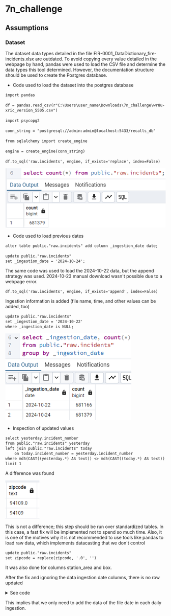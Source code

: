 # 7n_challenge

## Assumptions

### Dataset

The dataset data types detailed in the file FIR-0001_DataDictionary_fire-incidents.xlsx are outdated. To avoid copying every value detailed in the webpage by hand, pandas were used to load the CSV file and determine the data types this tool determined. However,  the documentation structure should be used to create the Postgres database.

 - Code used to load the dataset into the postgres database

```
import pandas

df = pandas.read_csv(r"C:\Users\user_name\Downloads\7n_challenge\wr8u-xric_version_5505.csv")

import psycopg2

conn_string = "postgresql://admin:admin@localhost:5433/recalls_db"

from sqlalchemy import create_engine

engine = create_engine(conn_string)

df.to_sql('raw.incidents', engine, if_exists='replace', index=False)
```

![img.png](AirflowAndPsql/Documentation/ReadmeImages/datasetCount.png)

 - Code used to load previous dates

```
alter table public."raw.incidents" add column _ingestion_date date;

update public."raw.incidents"
set _ingestion_date = '2024-10-24';
```

The same code was used to load the 2024-10-22 data, but the append strategy was used. 2024-10-23 manual download wasn't possible due to a webpage error.

```
df.to_sql('raw.incidents', engine, if_exists='append', index=False)
```

Ingestion information is added (file name, time, and other values can be added, too)

```
update public."raw.incidents"
set _ingestion_date = '2024-10-22'
where _ingestion_date is NULL;
```

![img.png](AirflowAndPsql/Documentation/ReadmeImages/datasetCountByDate.png)

 - Inspection of updated values

```
select yesterday.incident_number
from public."raw.incidents" yesterday
left join public."raw.incidents" today
	on today.incident_number = yesterday.incident_number
where md5(CAST((yesterday.*) AS text)) <> md5(CAST((today.*) AS text))
limit 1
```

A difference was found

![img.png](AirflowAndPsql/Documentation/ReadmeImages/datasetZipCodeIngestion.png)

This is not a difference; this step should be run over standardized tables. In this case, a fast fix will be implemented not to spend so much time.
Also, it is one of the motives why it is not recommended to use tools like pandas to load raw data, which implements datacasting that we don't control

```
update public."raw.incidents"
set zipcode = replace(zipcode, '.0', '')
```

It was also done for columns station_area and box.

After the fix and ignoring the data ingestion date columns, there is no row updated

<details>
<summary>See code</summary>

```
with yesterday as (
	select 
		"point",
		"neighborhood_district",
		"number_of_floors_with_significant_damage",
		"id",
		"zipcode",
		"data_as_of",
		"close_dttm",
		"incident_number",
		"arrival_dttm",
		"alarm_dttm",
		"incident_date",
		--"data_loaded_at",
		"exposure_number",
		"address",
		"call_number",
		"city",
		"battalion",
		"station_area",
		"box",
		"suppression_units",
		"suppression_personnel",
		"ems_units",
		"ems_personnel",
		"other_units",
		"other_personnel",
		"first_unit_on_scene",
		"estimated_property_loss",
		"estimated_contents_loss",
		"fire_fatalities",
		"fire_injuries",
		"civilian_fatalities",
		"civilian_injuries",
		"number_of_alarms",
		"primary_situation",
		"mutual_aid",
		"action_taken_primary",
		"action_taken_secondary",
		"action_taken_other",
		"detector_alerted_occupants",
		"property_use",
		"area_of_fire_origin",
		"ignition_cause",
		"ignition_factor_primary",
		"ignition_factor_secondary",
		"heat_source",
		"item_first_ignited",
		"human_factors_associated_with_ignition",
		"structure_type",
		"structure_status",
		"floor_of_fire_origin",
		"fire_spread",
		"no_flame_spread",
		"number_of_floors_with_minimum_damage",
		"number_of_floors_with_heavy_damage",
		"number_of_floors_with_extreme_damage",
		"detectors_present",
		"detector_type",
		"detector_operation",
		"detector_effectiveness",
		"detector_failure_reason",
		"automatic_extinguishing_system_present",
		"automatic_extinguishing_sytem_type",
		"automatic_extinguishing_sytem_perfomance",
		"automatic_extinguishing_sytem_failure_reason",
		"number_of_sprinkler_heads_operating",
		"supervisor_district"--,
		--"_ingestion_date"
	from public."raw.incidents"
	where _ingestion_date = '2024-10-22'
)
, today as (
	select 
		"point",
		"neighborhood_district",
		"number_of_floors_with_significant_damage",
		"id",
		"zipcode",
		"data_as_of",
		"close_dttm",
		"incident_number",
		"arrival_dttm",
		"alarm_dttm",
		"incident_date",
		--"data_loaded_at",
		"exposure_number",
		"address",
		"call_number",
		"city",
		"battalion",
		"station_area",
		"box",
		"suppression_units",
		"suppression_personnel",
		"ems_units",
		"ems_personnel",
		"other_units",
		"other_personnel",
		"first_unit_on_scene",
		"estimated_property_loss",
		"estimated_contents_loss",
		"fire_fatalities",
		"fire_injuries",
		"civilian_fatalities",
		"civilian_injuries",
		"number_of_alarms",
		"primary_situation",
		"mutual_aid",
		"action_taken_primary",
		"action_taken_secondary",
		"action_taken_other",
		"detector_alerted_occupants",
		"property_use",
		"area_of_fire_origin",
		"ignition_cause",
		"ignition_factor_primary",
		"ignition_factor_secondary",
		"heat_source",
		"item_first_ignited",
		"human_factors_associated_with_ignition",
		"structure_type",
		"structure_status",
		"floor_of_fire_origin",
		"fire_spread",
		"no_flame_spread",
		"number_of_floors_with_minimum_damage",
		"number_of_floors_with_heavy_damage",
		"number_of_floors_with_extreme_damage",
		"detectors_present",
		"detector_type",
		"detector_operation",
		"detector_effectiveness",
		"detector_failure_reason",
		"automatic_extinguishing_system_present",
		"automatic_extinguishing_sytem_type",
		"automatic_extinguishing_sytem_perfomance",
		"automatic_extinguishing_sytem_failure_reason",
		"number_of_sprinkler_heads_operating",
		"supervisor_district"--,
		--"_ingestion_date"
	from public."raw.incidents"
	where _ingestion_date = '2024-10-24'
)
select yesterday.incident_number
from yesterday
left join today
	on today.incident_number = yesterday.incident_number
where md5(CAST((yesterday.*) AS text)) <> md5(CAST((today.*) AS text))
limit 1
```
</details>

This implies that we only need to add the data of the file date in each daily ingestion.
